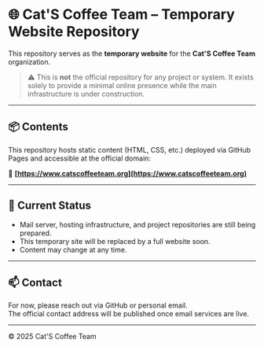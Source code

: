# 🌐 Cat'S Coffee Team – Temporary Website Repository

This repository serves as the **temporary website** for the **Cat'S Coffee Team** organization.

> ⚠️ This is **not** the official repository for any project or system. It exists solely to provide a minimal online presence while the main infrastructure is under construction.

---

## 📦 Contents

This repository hosts static content (HTML, CSS, etc.) deployed via GitHub Pages and accessible at the official domain:

🔗 **[https://www.catscoffeeteam.org](https://www.catscoffeeteam.org)**

---

## 🚧 Current Status

- Mail server, hosting infrastructure, and project repositories are still being prepared.
- This temporary site will be replaced by a full website soon.
- Content may change at any time.

---

## 📫 Contact

For now, please reach out via GitHub or personal email.  
The official contact address will be published once email services are live.

---

© 2025 Cat'S Coffee Team
